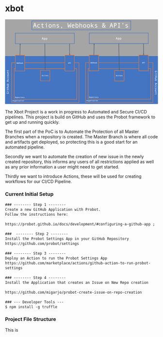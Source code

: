 # xbot
![xbot](https://github.com/xgizzo/xbot/blob/master/assets/xbot2.png)

The Xbot Project is a work in progress to Automated and Secure CI/CD pipelines. This project is build on GitHub and uses the Probot framework to get up and running quickly.

The first part of the PoC is to Automate the Protection of all Master Branches when a repository is created. The Master Branch is where all code and artifacts get deployed, so protecting this is a good start for an automated pipeline.

Secondly we want to automate the creation of new issue in the newly created repository, this informs any users of all restrictions applied as well as any prior information a user might need to get started.

Thirdly we want to introduce Actions, these will be used for creating workflows for our CI/CD Pipeline. 



### Current Initial Setup

```
### -------- Step 1 --------
Create a new GitHub Application with Probot.
Follow the instructions here:

https://probot.github.io/docs/development/#configuring-a-github-app ; 

###  -------- Step 2 --------
Install the Probot Settings App in your GitHub Repository
https://github.com/probot/settings

### -------- Step 3 --------
Deploy an Action to run the Probot Settings App
https://github.com/marketplace/actions/github-action-to-run-probot-settings

### -------- Step 4 --------
Install the Application that creates an Issue on New Repo creation

https://github.com/migarjo/probot-create-issue-on-repo-creation

### --- Developer Tools ---
$ npm install -g truffle
```

### Project File Structure
This is 
```
